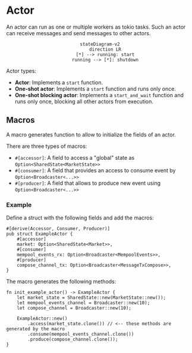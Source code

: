 # Actor
An actor can run as one or multiple workers as tokio tasks. Such an actor can receive messages and send messages to other actors.

<div align="center">

```mermaid
stateDiagram-v2
    direction LR
    [*] --> running: start
    running --> [*]: shutdown
```

</div>

Actor types:
 - **Actor**: Implements a `start` function.
 - **One-shot actor**: Implements a `start` function and runs only once.
 - **One-shot blocking actor**: Implements a `start_and_wait` function and runs only once, blocking all other actors from execution.

## Macros
A macro generates function to allow to initialize the fields of an actor.

There are three types of macros:
- `#[accessor]`: A field to access a "global" state as `Option<SharedState<MarketState>>`
- `#[consumer]`: A field that provides an access to consume event by `Option<Broadcaster<...>>`
- `#[producer]`: A field that allows to produce new event using `Option<Broadcaster<...>>`


### Example
Define a struct with the following fields and add the macros:
```rust,ignore
#[derive(Accessor, Consumer, Producer)]
pub struct ExampleActor {
    #[accessor]
    market: Option<SharedState<Market>>,
    #[consumer]
    mempool_events_rx: Option<Broadcaster<MempoolEvents>>,
    #[producer]
    compose_channel_tx: Option<Broadcaster<MessageTxCompose>>,
}
```
The macro generates the following methods:
```rust,ignore
fn init_example_actor() -> ExampleActor {
    let market_state = SharedState::new(MarketState::new());
    let mempool_events_channel = Broadcaster::new(10);
    let compose_channel = Broadcaster::new(10);
    
    ExampleActor::new()
        .access(market_state.clone()) // <-- these methods are generated by the macro
        .consume(mempool_events_channel.clone())
        .produce(compose_channel.clone());
}
```